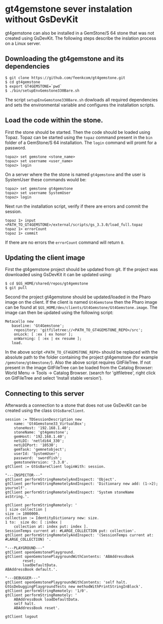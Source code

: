# gt4gemstone sever instalation without GsDevKit

gt4gemstone can also be installed in a GemStone/S 64 stone that was not created using GsDevKit. The following steps describe the inslation process  on a Linux server.

## Downloading the gt4gemstone and its dependencies
```
$ git clone https://github.com/feenkcom/gt4gemstone.git
$ cd gt4gemstone
$ export GT4GEMSTONE=`pwd`
$ ./bin/setupEnvGemstone330Bare.sh
``` 
The script `setupEnvGemstone330Bare.sh` dowloads all required dependencies and sets the environmental variable and configures the installation scripts.

## Load the code within the stone.

First the stone should be started. Then the code should be loaded using Topaz. Topaz can be started using the `topaz` command present in the `bin` folder of a GemStone/S 64 installation. The `login` command will promt for a password.
```
topaz> set gemstone <stone_name>
topaz> set username <user_name>
topaz> login
```

On a server where the the stone is named `gt4gemstone` and the user is SystemUser these commands would be:
```
topaz> set gemstone gt4gemstone
topaz> set username SystemUser
topaz> login
```

Next run the installation script, verify if there are errors and commit the session.
```
topaz 1> input <PATH_TO_GT4GEMSTONE>/external/scripts/gs_3.3.0/load_full.topaz
topaz 1> errorCount
topaz 1> commit
```
If there are no errors the `errorCount` command will return `0`.

## Updating the client image

First the gt4gemstone project should be updated from git. If the project was downloaded using GsDevKit it can be updated using:
```
$ cd $GS_HOME/shared/repos/gt4gemstone
$ git pull
```

Second the project gt4gemstone should be updated/loaded in the Pharo image on the client. If the client is named `Gt4Gemstone` then the Pharo image can be found at `$GS_HOME/dev/clients/Gt4Gemstone/Gt4Gemstone.image`. The image can then be updated using the following script:

```
Metacello new
   baseline: 'Gt4Gemstone';
	repository: 'gitfiletree://<PATH_TO_GT4GEMSTONE_REPO>/src';
	onLock: [ :ex | ex honor ];
	onWarning: [ :ex | ex resume ];
   load.
```
In the above script `<PATH_TO_GT4GEMSTONE_REPO>` should be replaced with the absolute path to the folder containing the project gt4gemstone (for example `/gemstone/gt4mestone/`).
Also  the above script requires GitFileTree. If not present in the image GitFileTree can be loaded from the Catalog Browser: World Menu -> Tools -> Catalog Browser. (search for 'gitfiletree', right click on GitFileTree and select 'Install stable version').

## Connecting to this server

Afterwards a connection to a stone that does not use GsDevKit can be created using the class `GtGsBareClient`.
```
session := TDSessionDescription new 
	name: 'Gt4Gemstone33_VirtualBox';
	stoneHost: '192.168.1.40';
	stoneName: 'gt4gemstone';
	gemHost: '192.168.1.40';
	netLDI: 'netldi64_330';
	netLDIPort: '10530';
	gemTask: 'gemnetobject';
	userId: 'SystemUser';
	password: 'swordfish';
	gemstoneVersion: '3.3.0'.
gtClient := GtGsBareClient loginWith: session.

"---INSPECTOR---"
gtClient performStringRemotelyAndInspect: 'Object'.
gtClient performStringRemotelyAndInspect: 'Dictionary new add: (1->2); yourself'.
gtClient performStringRemotelyAndInspect: 'System stoneName asString.'.

gtClient performStringRemotely: '
| size collection |
size := 1000000.
collection := IdentityDictionary new: size.
1 to:  size do: [ :index |
    collection at: index put: index ].
SessionTemps current at: #LARGE_COLLECTION put: collection'.
gtClient performStringRemotelyAndInspect: '(SessionTemps current at: #LARGE_COLLECTION) '.

"---PLAYGROUND---"
gtClient openGemstonePlayground. 
gtClient openGemstonePlaygroundWithContents: 'ABAddressBook 
        reset; 
        loadDefaultData.
ABAddressBook default.'.

"---DEBUGGER---"
gtClient openGemstonePlaygroundWithContents: 'self halt. GtGsDebuggingPlaygroundTests new methodWithPrintStringInBlock'.
gtClient performStringRemotely: '1/0'.
gtClient performStringRemotely: '
    ABAddressBook loadDefaultData.
    self halt.
    ABAddressBook reset'.

gtClient logout
```
